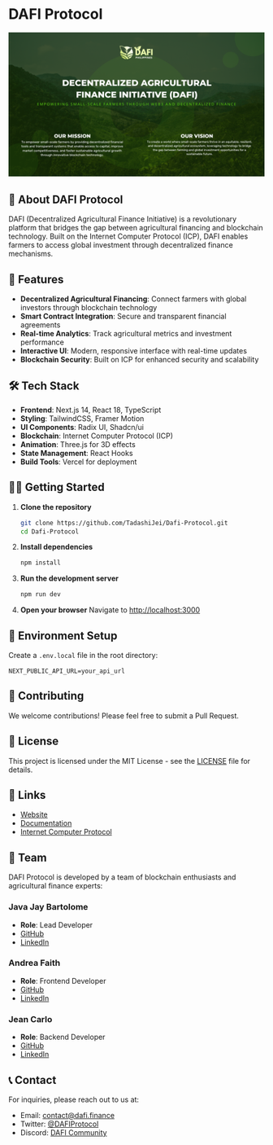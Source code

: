 # DAFI Protocol

![DAFI Protocol](public/meta/Dafi-technical.png)

## 🌾 About DAFI Protocol

DAFI (Decentralized Agricultural Finance Initiative) is a revolutionary platform that bridges the gap between agricultural financing and blockchain technology. Built on the Internet Computer Protocol (ICP), DAFI enables farmers to access global investment through decentralized finance mechanisms.

## 🚀 Features

- **Decentralized Agricultural Financing**: Connect farmers with global investors through blockchain technology
- **Smart Contract Integration**: Secure and transparent financial agreements
- **Real-time Analytics**: Track agricultural metrics and investment performance
- **Interactive UI**: Modern, responsive interface with real-time updates
- **Blockchain Security**: Built on ICP for enhanced security and scalability

## 🛠️ Tech Stack

- **Frontend**: Next.js 14, React 18, TypeScript
- **Styling**: TailwindCSS, Framer Motion
- **UI Components**: Radix UI, Shadcn/ui
- **Blockchain**: Internet Computer Protocol (ICP)
- **Animation**: Three.js for 3D effects
- **State Management**: React Hooks
- **Build Tools**: Vercel for deployment

## 🏃‍♂️ Getting Started

1. **Clone the repository**
   ```bash
   git clone https://github.com/TadashiJei/Dafi-Protocol.git
   cd Dafi-Protocol
   ```

2. **Install dependencies**
   ```bash
   npm install
   ```

3. **Run the development server**
   ```bash
   npm run dev
   ```

4. **Open your browser**
   Navigate to [http://localhost:3000](http://localhost:3000)

## 🔧 Environment Setup

Create a `.env.local` file in the root directory:
```env
NEXT_PUBLIC_API_URL=your_api_url
```

## 🤝 Contributing

We welcome contributions! Please feel free to submit a Pull Request.

## 📄 License

This project is licensed under the MIT License - see the [LICENSE](LICENSE) file for details.

## 🔗 Links

- [Website](https://dafi.finance)
- [Documentation](https://docs.dafi.finance)
- [Internet Computer Protocol](https://internetcomputer.org/)

## 👥 Team

DAFI Protocol is developed by a team of blockchain enthusiasts and agricultural finance experts:

### Java Jay Bartolome
- **Role**: Lead Developer
- [GitHub](https://github.com/TadashiJei)
- [LinkedIn](https://www.linkedin.com/in/java-jay-bartolome/)

### Andrea Faith
- **Role**: Frontend Developer
- [GitHub](https://github.com/andreafaith)
- [LinkedIn](https://www.linkedin.com/in/andreafaithalimorong/)

### Jean Carlo
- **Role**: Backend Developer
- [GitHub](https://github.com/jeancarlo-schmitz)
- [LinkedIn](https://www.linkedin.com/in/jean-carlo-san-juan-a52093244/)

## 📞 Contact

For inquiries, please reach out to us at:
- Email: contact@dafi.finance
- Twitter: [@DAFIProtocol](https://twitter.com/DAFIProtocol)
- Discord: [DAFI Community](https://discord.gg/dafi)
